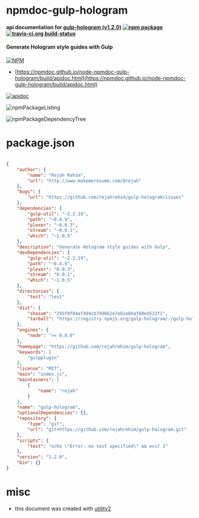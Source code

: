 # npmdoc-gulp-hologram

#### api documentation for  [gulp-hologram (v1.2.0)](https://github.com/rejahrehim/gulp-hologram)  [![npm package](https://img.shields.io/npm/v/npmdoc-gulp-hologram.svg?style=flat-square)](https://www.npmjs.org/package/npmdoc-gulp-hologram) [![travis-ci.org build-status](https://api.travis-ci.org/npmdoc/node-npmdoc-gulp-hologram.svg)](https://travis-ci.org/npmdoc/node-npmdoc-gulp-hologram)

#### Generate Hologram style guides with Gulp

[![NPM](https://nodei.co/npm/gulp-hologram.png?downloads=true&downloadRank=true&stars=true)](https://www.npmjs.com/package/gulp-hologram)

- [https://npmdoc.github.io/node-npmdoc-gulp-hologram/build/apidoc.html](https://npmdoc.github.io/node-npmdoc-gulp-hologram/build/apidoc.html)

[![apidoc](https://npmdoc.github.io/node-npmdoc-gulp-hologram/build/screenCapture.buildCi.browser.%252Ftmp%252Fbuild%252Fapidoc.html.png)](https://npmdoc.github.io/node-npmdoc-gulp-hologram/build/apidoc.html)

![npmPackageListing](https://npmdoc.github.io/node-npmdoc-gulp-hologram/build/screenCapture.npmPackageListing.svg)

![npmPackageDependencyTree](https://npmdoc.github.io/node-npmdoc-gulp-hologram/build/screenCapture.npmPackageDependencyTree.svg)



# package.json

```json

{
    "author": {
        "name": "Rejah Rehim",
        "url": "http://www.makemeresume.com/@rejah"
    },
    "bugs": {
        "url": "https://github.com/rejahrehim/gulp-hologram/issues"
    },
    "dependencies": {
        "gulp-util": "~2.2.19",
        "path": "~0.4.9",
        "plexer": "~0.0.3",
        "stream": "~0.0.1",
        "which": "~1.0.5"
    },
    "description": "Generate Hologram style guides with Gulp",
    "devDependencies": {
        "gulp-util": "~2.2.19",
        "path": "~0.4.9",
        "plexer": "0.0.3",
        "stream": "0.0.1",
        "which": "~1.0.5"
    },
    "directories": {
        "test": "test"
    },
    "dist": {
        "shasum": "295f0f04af494cb79d662e7eb1e6baf60ed522f1",
        "tarball": "https://registry.npmjs.org/gulp-hologram/-/gulp-hologram-1.2.0.tgz"
    },
    "engines": {
        "node": ">= 0.8.0"
    },
    "homepage": "https://github.com/rejahrehim/gulp-hologram",
    "keywords": [
        "gulpplugin"
    ],
    "license": "MIT",
    "main": "index.js",
    "maintainers": [
        {
            "name": "rejah"
        }
    ],
    "name": "gulp-hologram",
    "optionalDependencies": {},
    "repository": {
        "type": "git",
        "url": "git+https://github.com/rejahrehim/gulp-hologram.git"
    },
    "scripts": {
        "test": "echo \"Error: no test specified\" && exit 1"
    },
    "version": "1.2.0",
    "bin": {}
}
```



# misc
- this document was created with [utility2](https://github.com/kaizhu256/node-utility2)
